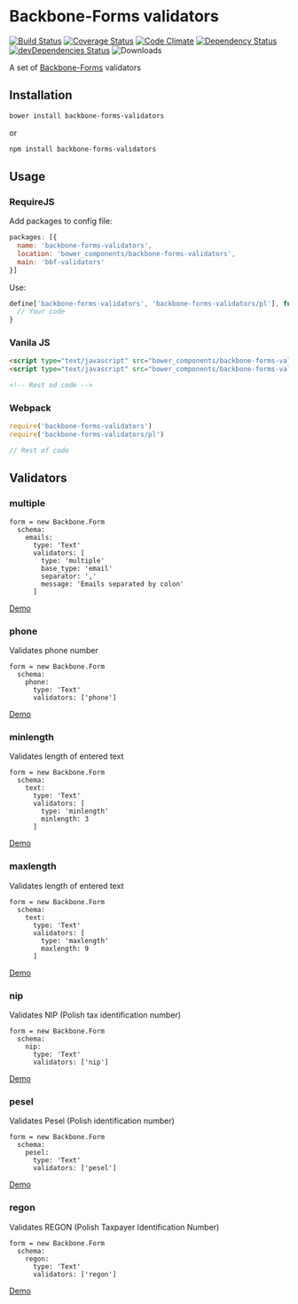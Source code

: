 # Backbone-Forms validators

[![Build Status](https://travis-ci.org/tomi77/backbone-forms-validators.svg?branch=master)](https://travis-ci.org/tomi77/backbone-forms-validators)
[![Coverage Status](https://coveralls.io/repos/github/tomi77/backbone-forms-validators/badge.svg)](https://coveralls.io/github/tomi77/backbone-forms-validators)
[![Code Climate](https://codeclimate.com/github/tomi77/backbone-forms-validators/badges/gpa.svg)](https://codeclimate.com/github/tomi77/backbone-forms-validators)
[![Dependency Status](https://david-dm.org/tomi77/backbone-forms-validators.png)](https://david-dm.org/tomi77/backbone-forms-validators)
[![devDependencies Status](https://david-dm.org/tomi77/backbone-forms-validators/dev-status.svg)](https://david-dm.org/tomi77/backbone-forms-validators?type=dev)
![Downloads](https://img.shields.io/npm/dt/backbone-forms-chosen.svg)

A set of [Backbone-Forms](https://github.com/powmedia/backbone-forms) validators

## Installation

~~~bash
bower install backbone-forms-validators
~~~

or

~~~bash
npm install backbone-forms-validators
~~~

## Usage

### RequireJS

Add packages to config file:

~~~js
packages: [{
  name: 'backbone-forms-validators',
  location: 'bower_components/backbone-forms-validators',
  main: 'bbf-validators'
}]
~~~

Use:

~~~js
define['backbone-forms-validators', 'backbone-forms-validators/pl'], function(Backbone, Form) {
  // Your code
}
~~~

### Vanila JS

~~~html
<script type="text/javascript" src="bower_components/backbone-forms-validators/bbf-validators.js"></script>
<script type="text/javascript" src="bower_components/backbone-forms-validators/pl.js"></script>

<!-- Rest od code -->
~~~

### Webpack

~~~js
require('backbone-forms-validators')
require('backbone-forms-validators/pl')

// Rest of code
~~~

## Validators

### multiple

~~~coffee-script
form = new Backbone.Form
  schema:
    emails:
      type: 'Text'
      validators: [
        type: 'multiple'
        base_type: 'email'
        separator: ','
        message: 'Emails separated by colon'
      ]
~~~

[Demo](https://tomi77.github.io/backbone-forms-validators/multiple.html)

### phone

Validates phone number

~~~coffee-script
form = new Backbone.Form
  schema:
    phone:
      type: 'Text'
      validators: ['phone']
~~~

[Demo](https://tomi77.github.io/backbone-forms-validators/phone.html)

### minlength

Validates length of entered text

~~~coffee-script
form = new Backbone.Form
  schema:
    text:
      type: 'Text'
      validators: [
        type: 'minlength'
        minlength: 3
      ]
~~~

[Demo](https://tomi77.github.io/backbone-forms-validators/minlength.html)

### maxlength

Validates length of entered text

~~~coffee-script
form = new Backbone.Form
  schema:
    text:
      type: 'Text'
      validators: [
        type: 'maxlength'
        maxlength: 9
      ]
~~~

[Demo](https://tomi77.github.io/backbone-forms-validators/maxlength.html)

### nip

Validates NIP (Polish tax identification number)

~~~coffee-script
form = new Backbone.Form
  schema:
    nip:
      type: 'Text'
      validators: ['nip']
~~~

[Demo](https://tomi77.github.io/backbone-forms-validators/nip.html)

### pesel

Validates Pesel (Polish identification number)

~~~coffee-script
form = new Backbone.Form
  schema:
    pesel:
      type: 'Text'
      validators: ['pesel']
~~~

[Demo](https://tomi77.github.io/backbone-forms-validators/pesel.html)

### regon

Validates REGON (Polish Taxpayer Identification Number)

~~~coffee-script
form = new Backbone.Form
  schema:
    regon:
      type: 'Text'
      validators: ['regon']
~~~

[Demo](https://tomi77.github.io/backbone-forms-validators/regon.html)
